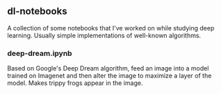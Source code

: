 ## dl-notebooks

A collection of some notebooks that I've worked on while studying deep learning. Usually simple implementations of well-known algorithms.

### deep-dream.ipynb

Based on Google's Deep Dream algorithm, feed an image into a model trained on Imagenet and then alter the image to maximize a layer of the model. Makes trippy frogs appear in the image.

